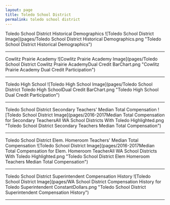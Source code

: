 ```yaml
---
layout: page
title: Toledo School District
permalink: toledo school district
---
```



Toledo School District Historical Demographics
![Toledo School District Image](pages/Toledo School District Historical Demographics.png "Toledo School District Historical Demographics")

___

Cowlitz Prairie Academy
![Cowlitz Prairie Academy Image](pages/Toledo School District Cowlitz Prairie AcademyDual Credit BarChart.png "Cowlitz Prairie Academy Dual Credit Participation")

___

Toledo High School
![Toledo High School Image](pages/Toledo School District Toledo High SchoolDual Credit BarChart.png "Toledo High School Dual Credit Participation")

___

Toledo School District Secondary Teachers' Median Total Compensation
![Toledo School District Image](pages/2016-2017Median Total Compensation for Secondary TeachersAll WA School Districts With Toledo Highlighted.png "Toledo School District Secondary Teachers Median Total Compensation")

___

Toledo School District Elem. Homeroom Teachers' Median Total Compensation
![Toledo School District Image](pages/2016-2017Median Total Compensation for Elem. Homeroom TeacherAll WA School Districts With Toledo Highlighted.png "Toledo School District Elem Homeroom Teachers Median Total Compensation")

___

Toledo School District Superintendent Compensation History
![Toledo School District Image](pages/WA School District Compensation History for Toledo Superintendent ConstantDollars.png "Toledo School District Superintendent Compensation History")

___

